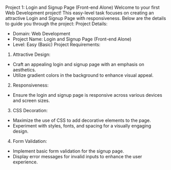 Project 1: Login and Signup Page (Front-end Alone)
Welcome to your first Web Development project! This easy-level task focuses on
creating an attractive Login and Signup Page with responsiveness. Below are the
details to guide you through the project:
Project Details:
- Domain: Web Development
- Project Name: Login and Signup Page (Front-end Alone)
- Level: Easy (Basic)
Project Requirements:
1. Attractive Design:
- Craft an appealing login and signup page with an emphasis on aesthetics.
- Utilize gradient colors in the background to enhance visual appeal.
2. Responsiveness:
- Ensure the login and signup page is responsive across various devices and
screen sizes.
3. CSS Decoration:
- Maximize the use of CSS to add decorative elements to the page.
- Experiment with styles, fonts, and spacing for a visually engaging design.
4. Form Validation:
- Implement basic form validation for the signup page.
- Display error messages for invalid inputs to enhance the user experience.
